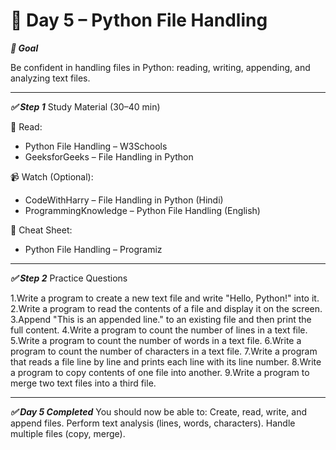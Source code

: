 # 📘 Day 5 – Python File Handling


***🎯 Goal***

Be confident in handling files in Python: reading, writing, appending, and analyzing text files.

---

***✅ Step 1***
Study Material (30–40 min)

📖 Read:
- Python File Handling – W3Schools
- GeeksforGeeks – File Handling in Python

📹 Watch (Optional):
- CodeWithHarry – File Handling in Python (Hindi)
- ProgrammingKnowledge – Python File Handling (English)

📑 Cheat Sheet:
- Python File Handling – Programiz

---

***✅ Step 2*** 
Practice Questions

1.Write a program to create a new text file and write "Hello, Python!" into it.
2.Write a program to read the contents of a file and display it on the screen.
3.Append "This is an appended line." to an existing file and then print the full content.
4.Write a program to count the number of lines in a text file.
5.Write a program to count the number of words in a text file.
6.Write a program to count the number of characters in a text file.
7.Write a program that reads a file line by line and prints each line with its line number.
8.Write a program to copy contents of one file into another.
9.Write a program to merge two text files into a third file.

---

***✅ Day 5 Completed***
You should now be able to:
Create, read, write, and append files.
Perform text analysis (lines, words, characters).
Handle multiple files (copy, merge).